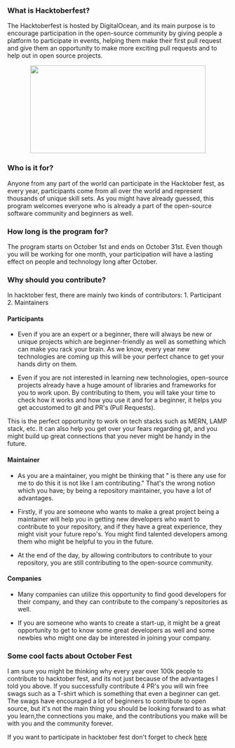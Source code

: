 ### What is Hacktoberfest?

The Hacktoberfest is hosted by DigitalOcean, and its main purpose is to encourage participation in the open-source community by giving people a platform to participate in events, helping them make their first pull request and give them an opportunity to make more exciting pull requests and to help out in open source projects.

<p align="center">
     <img width =400 height = 200 src="https://user-images.githubusercontent.com/56113566/134770174-7b84686f-3aa6-4815-919c-ba1c56434559.png" /></p>

### Who is it for?

Anyone from any part of the world can participate in the Hacktober fest, as every year, participants come from all over the world and represent thousands of unique skill sets. As you might have already guessed, this program welcomes everyone who is already a part of the open-source software community and beginners as well.

### How long is the program for?

The program starts on October 1st and ends on October 31st. Even though you will be working for one month, your participation will have a lasting effect on people and technology long after October.

### Why should you contribute?

In hacktober fest, there are mainly two kinds of contributors: 1. Participant 2. Maintainers

#### Participants

- Even if you are an expert or a beginner, there will always be new or unique projects which are beginner-friendly as well as something which can make you rack your brain. As we know, every year new technologies are coming up this will be your perfect chance to get your hands dirty on them.

- Even if you are not interested in learning new technologies, open-source projects already have a huge amount of libraries and frameworks for you to work upon. By contributing to them, you will take your time to check how it works and how you use it and for a beginner, it helps you get accustomed to git and PR's (Pull Requests).

This is the perfect opportunity to work on tech stacks such as MERN, LAMP stack, etc. It can also help you get over your fears regarding git, and you might build up great connections that you never might be handy in the future.

#### Maintainer

- As you are a maintainer, you might be thinking that " is there any use for me to do this it is not like I am contributing." That's the wrong notion which you have; by being a repository maintainer, you have a lot of advantages.

- Firstly, if you are someone who wants to make a great project being a maintainer will help you in getting new developers who want to contribute to your repository, and if they have a great experience, they might visit your future repo's. You might find talented developers among them who might be helpful to you in the future.

- At the end of the day, by allowing contributors to contribute to your repository, you are still contributing to the open-source community.

#### Companies

- Many companies can utilize this opportunity to find good developers for their company, and they can contribute to the company's repositories as well.

- If you are someone who wants to create a start-up, it might be a great opportunity to get to know some great developers as well and some newbies who might one day be interested in joining your company.

### Some cool facts about October Fest

I am sure you might be thinking why every year over 100k people to contribute to hacktober fest, and its not just because of the advantages I told you above. If you successfully contribute 4 PR's you will win free swags such as a T-shirt which is something that even a beginner can get. The swags have encouraged a lot of beginners to contribute to open source, but it's not the main thing you should be looking forward to as what you learn,the connections you make, and the contributions you make will be with you and the community forever.

If you want to participate in hacktober fest don't forget to check [here](https://hacktoberfest.digitalocean.com/resources)

